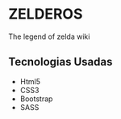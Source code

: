 <h1>ZELDEROS</h1>
<P>The legend of zelda wiki</P>

<h2>Tecnologias Usadas</h2>
<ul>
<li>Html5</li>
<li>CSS3</li>
<li>Bootstrap </li>
<li>SASS </li>
</ul>
